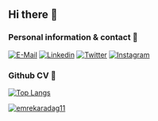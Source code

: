## Hi there 👋

### Personal information & contact :information_desk_person:
[![E-Mail](https://img.shields.io/badge/Mail-D14836?style=for-the-badge&logo=gmail&logoColor=white)](mailto:hello@byexit.com)
[![Linkedin](https://img.shields.io/badge/LinkedIn-0077B5?style=for-the-badge&logo=linkedin&logoColor=white)](www.linkedin.com/in/emrekaradag)
[![Twitter](https://img.shields.io/badge/Twitter-1DA1F2?style=for-the-badge&logo=twitter&logoColor=white)](https://twitter.com/home)
[![Instagram](https://img.shields.io/badge/instagram-%23E4405F.svg?style=for-the-badge&logo=Instagram&logoColor=white)](https://www.instagram.com/emree_karadag/)

### Github CV :page_with_curl:
[![Top Langs](https://github-readme-stats.vercel.app/api/top-langs/?username=emrekaradag11&layout=compact)](https://github.com/emrekaradag11)

[![emrekaradag11](https://github-readme-stats.vercel.app/api?username=emrekaradag11&count_private=true&show_icons=true&theme=blueberry)](https://github.com/emrekaradag11)
